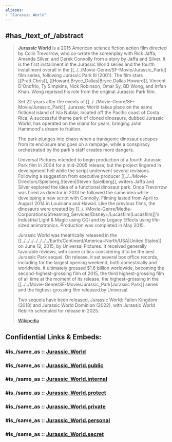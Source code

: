 ```yaml
---
aliases:
- "Jurassic World"
---
```


## #has_/text_of_/abstract 

> **Jurassic World** is a 2015 American science fiction action film directed by Colin Trevorrow, 
> who co-wrote the screenplay with Rick Jaffa, Amanda Silver, and Derek Connolly from a story by Jaffa and Silver. 
> It is the first installment in the Jurassic World series 
> and the fourth installment overall in the [[../../Movie-Genre/SF-Movie/Jurassic_Park]] film series, following Jurassic Park III (2001). 
> The film stars [[Pratt,Chris]], [[Howard,Bryce_Dallas|Bryce Dallas Howard]], Vincent D'Onofrio, Ty Simpkins, Nick Robinson, Omar Sy, BD Wong, and Irrfan Khan. Wong reprised his role from the original Jurassic Park film. 
> 
> Set 22 years after the events of [[../../Movie-Genre/SF-Movie/Jurassic_Park]], Jurassic World takes place on the same fictional island of Isla Nublar, 
> located off the Pacific coast of Costa Rica. 
> A successful theme park of cloned dinosaurs, dubbed Jurassic World,  has operated on the island for years, 
> bringing John Hammond's dream to fruition. 
> 
> The park plunges into chaos when a transgenic dinosaur escapes from its enclosure 
> and goes on a rampage, while a conspiracy orchestrated by the park's staff creates more dangers.
>
> Universal Pictures intended to begin production of a fourth Jurassic Park film in 2004 for a mid-2005 release, 
> but the project lingered in development hell while the script underwent several revisions. 
> Following a suggestion from executive producer [[../../Movie-Directors/Spielberg,Steven|Steven Spielberg]], writers Jaffa and Silver explored the idea of a functional dinosaur park. Once Trevorrow was hired as director in 2013 he followed the same idea while developing a new script with Connolly. Filming lasted from April to August 2014 in Louisiana and Hawaii. Like the previous films, the dinosaurs were created by [[../../Movie-Genre/Media-Corporations/Streaming_Services/Disney+/Lucasfilm|Lucasfilm]]'s Industrial Light & Magic using CGI and by Legacy Effects using life-sized animatronics. Production was completed in May 2015.
>
> Jurassic World was theatrically released in the [[../../../../../../../Earth/Continent/America~North/USA|United States]] on June 12, 2015, by Universal Pictures. It received generally favorable reviews, with some critics considering it to be the best Jurassic Park sequel. On release, it set several box office records, including for the largest opening weekend, both domestically and worldwide. It ultimately grossed $1.6 billion worldwide, becoming the second-highest-grossing film of 2015, the third highest-grossing film of all time at the moment of its release, the highest-grossing in the [[../../Movie-Genre/SF-Movie/Jurassic_Park|Jurassic Park]] series and the highest-grossing film released by Universal.
>
> Two sequels have been released, Jurassic World: Fallen Kingdom (2018) and Jurassic World Dominion (2022), with Jurassic World Rebirth scheduled for release in 2025.
>
> [Wikipedia](https://en.wikipedia.org/wiki/Jurassic%20World) 


## Confidential Links & Embeds: 

### #is_/same_as :: [Jurassic_World](/_Standards/Society/Communication/Media/Movie/Actor/US_Actor/Jurassic_World.md) 

### #is_/same_as :: [Jurassic_World.public](/_public/Society/Communication/Media/Movie/Actor/US_Actor/Jurassic_World.public.md) 

### #is_/same_as :: [Jurassic_World.internal](/_internal/Society/Communication/Media/Movie/Actor/US_Actor/Jurassic_World.internal.md) 

### #is_/same_as :: [Jurassic_World.protect](/_protect/Society/Communication/Media/Movie/Actor/US_Actor/Jurassic_World.protect.md) 

### #is_/same_as :: [Jurassic_World.private](/_private/Society/Communication/Media/Movie/Actor/US_Actor/Jurassic_World.private.md) 

### #is_/same_as :: [Jurassic_World.personal](/_personal/Society/Communication/Media/Movie/Actor/US_Actor/Jurassic_World.personal.md) 

### #is_/same_as :: [Jurassic_World.secret](/_secret/Society/Communication/Media/Movie/Actor/US_Actor/Jurassic_World.secret.md)

